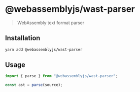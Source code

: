 # @webassemblyjs/wast-parser

> WebAssembly text format parser

## Installation

```sh
yarn add @webassemblyjs/wast-parser
```

## Usage

```js
import { parse } from "@webassemblyjs/wast-parser";

const ast = parse(source);
```

